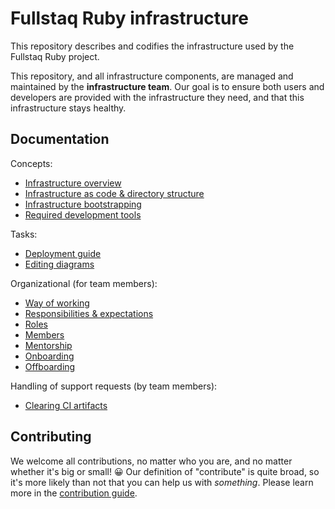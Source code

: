 # Fullstaq Ruby infrastructure

This repository describes and codifies the infrastructure used by the Fullstaq Ruby project.

This repository, and all infrastructure components, are managed and maintained by the **infrastructure team**. Our goal is to ensure both users and developers are provided with the infrastructure they need, and that this infrastructure stays healthy.

## Documentation

Concepts:

 * [Infrastructure overview](docs/infrastructure-overview.md)
 * [Infrastructure as code & directory structure](docs/infrastructure-as-code.md)
 * [Infrastructure bootstrapping](docs/infrastructure-bootstrapping.md)
 * [Required development tools](docs/required-devtools.md)

Tasks:

 * [Deployment guide](docs/deploy.md)
 * [Editing diagrams](docs/editing-diagrams.md)

Organizational (for team members):

 * [Way of working](docs/way-of-working.md)
 * [Responsibilities & expectations](docs/responsibilities-expectations.md)
 * [Roles](docs/roles.md)
 * [Members](docs/members.md)
 * [Mentorship](docs/mentorship.md)
 * [Onboarding](docs/onboarding.md)
 * [Offboarding](docs/offboarding.md)

Handling of support requests (by team members):

 * [Clearing CI artifacts](docs/clearing-ci-artifacts.md)

## Contributing

We welcome all contributions, no matter who you are, and no matter whether it's big or small! 😀 Our definition of "contribute" is quite broad, so it's more likely than not that you can help us with _something_. Please learn more in the [contribution guide](CONTRIBUTING.md).
